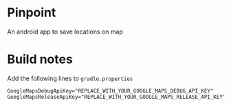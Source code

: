Pinpoint
========
An android app to save locations on map

# Build notes

Add the following lines to `gradle.properties`
```
GoogleMapsDebugApiKey="REPLACE_WITH_YOUR_GOOGLE_MAPS_DEBUG_API_KEY"
GoogleMapsReleaseApiKey="REPLACE_WITH_YOUR_GOOGLE_MAPS_RELEASE_API_KEY"
```
